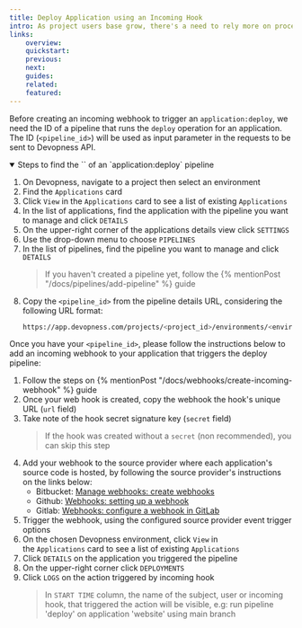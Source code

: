```yaml
---
title: Deploy Application using an Incoming Hook
intro: As project users base grow, there's a need to rely more on processes and automation; Devopness helps by providing, among other tools, customizable CI/CD pipelines, empowering our users to automate common and repetitive tasks to improve code quality and their code review processes. Create a incoming webhook to trigger a application deploy programmatically.
links:
    overview:
    quickstart:
    previous:
    next:
    guides:
    related:
    featured:
---
```


Before creating an incoming webhook to trigger an `application:deploy`, we need the ID of a pipeline that runs the `deploy` operation for an application. The ID (`<pipeline_id>`) will be used as input parameter in the requests to be sent to Devopness API.

<details open>
  <summary>Steps to find the `<pipeline_id>` of an `application:deploy` pipeline</summary>

1. On Devopness, navigate to a project then select an environment
1. Find the `Applications` card
1. Click `View` in the `Applications` card to see a list of existing `Applications`
1. In the list of applications, find the application with the pipeline you want to manage and click `DETAILS`
1. On the upper-right corner of the applications details view click `SETTINGS`
1. Use the drop-down menu to choose `PIPELINES`
1. In the list of pipelines, find the pipeline you want to manage and click `DETAILS`
    > If you haven't created a pipeline yet, follow the {% mentionPost "/docs/pipelines/add-pipeline" %} guide
1. Copy the `<pipeline_id>` from the pipeline details URL, considering the following URL format:
    ```bash
    https://app.devopness.com/projects/<project_id>/environments/<environment_id>/applications/<application_id>/pipelines/<pipeline_id>
    ```

</details>

Once you have your `<pipeline_id>`, please follow the instructions below to add an incoming webhook to your application that triggers the deploy pipeline:

1. Follow the steps on {% mentionPost "/docs/webhooks/create-incoming-webhook" %} guide
1. Once your web hook is created, copy the webhook the hook's unique URL (`url` field)
1. Take note of the hook secret signature key (`secret` field)
    > If the hook was created without a `secret` (non recommended), you can skip this step
1. Add your webhook to the source provider where each application's source code is hosted, by following the source provider's instructions on the links below:
    - Bitbucket: [Manage webhooks: create webhooks](https://support.atlassian.com/bitbucket-cloud/docs/manage-webhooks/#Create-webhooks)
    - Github: [Webhooks: setting up a webhook](https://docs.github.com/en/webhooks-and-events/webhooks/creating-webhooks#setting-up-a-webhook)
    - Gitlab: [Webhooks: configure a webhook in GitLab](https://docs.gitlab.com/ee/user/project/integrations/webhooks.html#configure-a-webhook-in-gitlab)
1. Trigger the webhook, using the configured source provider event trigger options
1. On the chosen Devopness environment, click `View` in the `Applications` card to see a list of existing `Applications`
1. Click `DETAILS` on the application you triggered the pipeline
1. On the upper-right corner click `DEPLOYMENTS`
1. Click `LOGS` on the action triggered by incoming hook
    > In `START TIME` column, the name of the subject, user or incoming hook, that triggered the action will be visible, e.g: run pipeline 'deploy' on application 'website' using main branch
